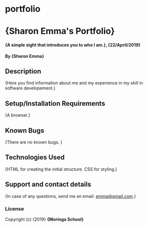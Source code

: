 # portfolio
# {Sharon Emma's Portfolio}
#### {A simple sight that introduces you to who I am.}, {22/April/2019}
#### By **{Sharon Emma}**
## Description
{Here you find information about me and my experience in my skill in software developement.}
## Setup/Installation Requirements
{A browser.}
## Known Bugs
{There are no known bugs. }
## Technologies Used
{HTML for creating the initial structure. CSS for styling.}
## Support and contact details
{In case of any questions, send me an email: emma@gmail.com.}
### License
Copyright (c) {2019} **{Moringa School}**
 
